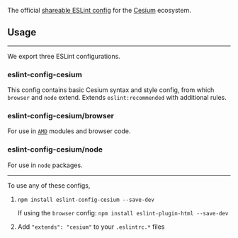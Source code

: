 The official [shareable ESLint config](http://eslint.org/docs/developer-guide/shareable-configs) for the [Cesium](https://cesium.com/) ecosystem.

## Usage

---

We export three ESLint configurations.

### eslint-config-cesium

This config contains basic Cesium syntax and style config, from which `browser` and `node` extend. Extends `eslint:recommended` with additional rules.

### eslint-config-cesium/browser

For use in [`AMD`](http://requirejs.org/docs/whyamd.html) modules and browser code.

### eslint-config-cesium/node

For use in `node` packages.

---

To use any of these configs,

1. `npm install eslint-config-cesium --save-dev`

   If using the `browser` config: `npm install eslint-plugin-html --save-dev`

2. Add `"extends": "cesium"` to your `.eslintrc.*` files
